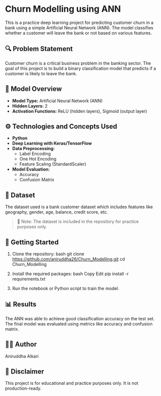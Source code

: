 # Churn Modelling using ANN

This is a practice deep learning project for predicting customer churn in a bank using a simple Artificial Neural Network (ANN). The model classifies whether a customer will leave the bank or not based on various features.

## 🔍 Problem Statement

Customer churn is a critical business problem in the banking sector. The goal of this project is to build a binary classification model that predicts if a customer is likely to leave the bank.

## 🧠 Model Overview

- **Model Type:** Artificial Neural Network (ANN)
- **Hidden Layers:** 2
- **Activation Functions:** ReLU (hidden layers), Sigmoid (output layer)

## ⚙️ Technologies and Concepts Used

- **Python**
- **Deep Learning with Keras/TensorFlow**
- **Data Preprocessing:**
  - Label Encoding
  - One Hot Encoding
  - Feature Scaling (StandardScaler)
- **Model Evaluation:**
  - Accuracy
  - Confusion Matrix

## 📁 Dataset

The dataset used is a bank customer dataset which includes features like geography, gender, age, balance, credit score, etc.

> 📌 Note: The dataset is included in the repository for practice purposes only.

## 🚀 Getting Started

1. Clone the repository:
   bash
   git clone https://github.com/aniruddha26/Churn_Modelling.git
   cd Churn_Modelling

2. Install the required packages:
   bash
   Copy
   Edit
   pip install -r requirements.txt

3. Run the notebook or Python script to train the model.

## 📊 Results
The ANN was able to achieve good classification accuracy on the test set. The final model was evaluated using metrics like accuracy and confusion matrix.

## 👨‍💻 Author
Aniruddha Alkari

## 📌 Disclaimer
This project is for educational and practice purposes only. It is not production-ready.